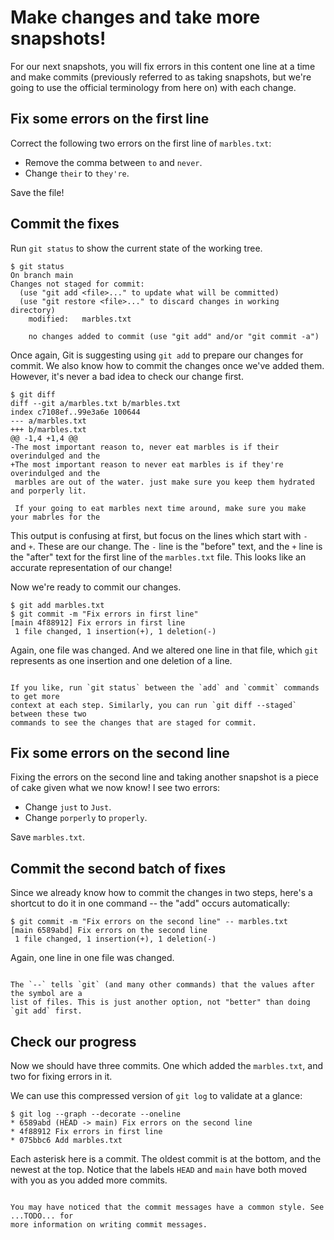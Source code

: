 # Make changes and take more snapshots!

For our next snapshots, you will fix errors in this content one line at a time and make
commits (previously referred to as taking snapshots, but we're going to use the official
terminology from here on) with each change.


## Fix some errors on the first line

Correct the following two errors on the first line of `marbles.txt`:

- Remove the comma between `to` and `never`.
- Change `their` to `they're`.

Save the file!


## Commit the fixes

Run `git status` to show the current state of the working tree.

```
$ git status
On branch main
Changes not staged for commit:
  (use "git add <file>..." to update what will be committed)
  (use "git restore <file>..." to discard changes in working directory)
    modified:   marbles.txt

    no changes added to commit (use "git add" and/or "git commit -a")
```

Once again, Git is suggesting using `git add` to prepare our changes for commit. We also
know how to commit the changes once we've added them. However, it's never a bad idea to
check our change first.

```
$ git diff
diff --git a/marbles.txt b/marbles.txt
index c7108ef..99e3a6e 100644
--- a/marbles.txt
+++ b/marbles.txt
@@ -1,4 +1,4 @@
-The most important reason to, never eat marbles is if their overindulged and the
+The most important reason to never eat marbles is if they're overindulged and the
 marbles are out of the water. just make sure you keep them hydrated and porperly lit.
  
 If your going to eat marbles next time around, make sure you make your mabrles for the
```

This output is confusing at first, but focus on the lines which start with `-` and `+`.
These are our change. The `-` line is the "before" text, and the `+` line is the "after"
text for the first line of the `marbles.txt` file. This looks like an accurate
representation of our change!

Now we're ready to commit our changes.
```
$ git add marbles.txt
$ git commit -m "Fix errors in first line"
[main 4f88912] Fix errors in first line
 1 file changed, 1 insertion(+), 1 deletion(-)
```

Again, one file was changed. And we altered one line in that file, which `git`
represents as one insertion and one deletion of a line.

```{note}

If you like, run `git status` between the `add` and `commit` commands to get more
context at each step. Similarly, you can run `git diff --staged` between these two
commands to see the changes that are staged for commit.
```


## Fix some errors on the second line

Fixing the errors on the second line and taking another snapshot is a piece of cake
given what we now know! I see two errors:

- Change `just` to `Just`.
- Change `porperly` to `properly`.

Save `marbles.txt`.


## Commit the second batch of fixes

Since we already know how to commit the changes in two steps, here's a shortcut to do it
in one command -- the "add" occurs automatically:

```
$ git commit -m "Fix errors on the second line" -- marbles.txt 
[main 6589abd] Fix errors on the second line
 1 file changed, 1 insertion(+), 1 deletion(-)
```

Again, one line in one file was changed.

```{note}

The `--` tells `git` (and many other commands) that the values after the symbol are a
list of files. This is just another option, not "better" than doing `git add` first.
```


## Check our progress

Now we should have three commits. One which added the `marbles.txt`, and two for fixing
errors in it.

We can use this compressed version of `git log` to validate at a glance:

```
$ git log --graph --decorate --oneline
* 6589abd (HEAD -> main) Fix errors on the second line
* 4f88912 Fix errors in first line
* 075bbc6 Add marbles.txt
```

Each asterisk here is a commit. The oldest commit is at the bottom, and the newest at
the top. Notice that the labels `HEAD` and `main` have both moved with you as you added
more commits.

```{note}

You may have noticed that the commit messages have a common style. See ...TODO... for
more information on writing commit messages.
```
